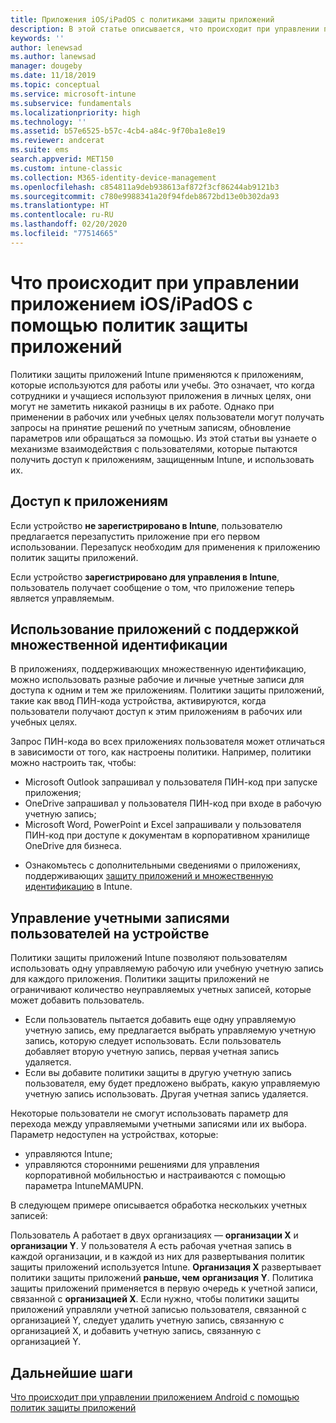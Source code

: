 ```yaml
---
title: Приложения iOS/iPadOS с политиками защиты приложений
description: В этой статье описывается, что происходит при управлении приложением iOS/iPadOS с помощью политик защиты приложений.
keywords: ''
author: lenewsad
ms.author: lanewsad
manager: dougeby
ms.date: 11/18/2019
ms.topic: conceptual
ms.service: microsoft-intune
ms.subservice: fundamentals
ms.localizationpriority: high
ms.technology: ''
ms.assetid: b57e6525-b57c-4cb4-a84c-9f70ba1e8e19
ms.reviewer: andcerat
ms.suite: ems
search.appverid: MET150
ms.custom: intune-classic
ms.collection: M365-identity-device-management
ms.openlocfilehash: c854811a9deb938613af872f3cf86244ab9121b3
ms.sourcegitcommit: c780e9988341a20f94fdeb8672bd13e0b302da93
ms.translationtype: HT
ms.contentlocale: ru-RU
ms.lasthandoff: 02/20/2020
ms.locfileid: "77514665"
---
```

# <a name="what-to-expect-when-your-iosipados-app-is-managed-by-app-protection-policies"></a>Что происходит при управлении приложением iOS/iPadOS с помощью политик защиты приложений

Политики защиты приложений Intune применяются к приложениям, которые используются для работы или учебы. Это означает, что когда сотрудники и учащиеся используют приложения в личных целях, они могут не заметить никакой разницы в их работе. Однако при применении в рабочих или учебных целях пользователи могут получать запросы на принятие решений по учетным записям, обновление параметров или обращаться за помощью. Из этой статьи вы узнаете о механизме взаимодействия с пользователями, которые пытаются получить доступ к приложениям, защищенным Intune, и использовать их.  

## <a name="access-apps"></a>Доступ к приложениям

Если устройство **не зарегистрировано в Intune**, пользователю предлагается перезапустить приложение при его первом использовании. Перезапуск необходим для применения к приложению политик защиты приложений.

<!--- The following screenshot from the Skype app illustrates this restart request: --->

<!---  ![Screenshot of the iOS/iPadOS device showing PIN prompt](./media/end-user-mam-apps-ios/iOS_AppPINPrompt.png) --->

Если устройство **зарегистрировано для управления в Intune**, пользователь получает сообщение о том, что приложение теперь является управляемым.

## <a name="use-apps-with-multi-identity-support"></a>Использование приложений с поддержкой множественной идентификации

В приложениях, поддерживающих множественную идентификацию, можно использовать разные рабочие и личные учетные записи для доступа к одним и тем же приложениям. Политики защиты приложений, такие как ввод ПИН-кода устройства, активируются, когда пользователи получают доступ к этим приложениям в рабочих или учебных целях.   

Запрос ПИН-кода во всех приложениях пользователя может отличаться в зависимости от того, как настроены политики.  Например, политики можно настроить так, чтобы:       
* Microsoft Outlook запрашивал у пользователя ПИН-код при запуске приложения; 
* OneDrive запрашивал у пользователя ПИН-код при входе в рабочую учетную запись;  
* Microsoft Word, PowerPoint и Excel запрашивали у пользователя ПИН-код при доступе к документам в корпоративном хранилище OneDrive для бизнеса.  

- Ознакомьтесь с дополнительными сведениями о приложениях, поддерживающих [защиту приложений и множественную идентификацию](https://www.microsoft.com/cloud-platform/microsoft-intune-apps) в Intune.  

## <a name="manage-user-accounts-on-the-device"></a>Управление учетными записями пользователей на устройстве  

Политики защиты приложений Intune позволяют пользователям использовать одну управляемую рабочую или учебную учетную запись для каждого приложения. Политики защиты приложений не ограничивают количество неуправляемых учетных записей, которые может добавить пользователь.   

- Если пользователь пытается добавить еще одну управляемую учетную запись, ему предлагается выбрать управляемую учетную запись, которую следует использовать. Если пользователь добавляет вторую учетную запись, первая учетная запись удаляется.
- Если вы добавите политики защиты в другую учетную запись пользователя, ему будет предложено выбрать, какую управляемую учетную запись использовать. Другая учетная запись удаляется. 

Некоторые пользователи не смогут использовать параметр для перехода между управляемыми учетными записями или их выбора. Параметр недоступен на устройствах, которые:
* управляются Intune;  
* управляются сторонними решениями для управления корпоративной мобильностью и настраиваются с помощью параметра IntuneMAMUPN. 

В следующем примере описывается обработка нескольких учетных записей:  

Пользователь A работает в двух организациях — **организации X** и **организации Y**. У пользователя A есть рабочая учетная запись в каждой организации, и в каждой из них для развертывания политик защиты приложений используется Intune. **Организация X** развертывает политики защиты приложений **раньше, чем** **организация Y**. Политика защиты приложений применяется в первую очередь к учетной записи, связанной с **организацией X**. Если нужно, чтобы политики защиты приложений управляли учетной записью пользователя, связанной с организацией Y, следует удалить учетную запись, связанную с организацией X, и добавить учетную запись, связанную с организацией Y.  

## <a name="next-steps"></a>Дальнейшие шаги

[Что происходит при управлении приложением Android с помощью политик защиты приложений](end-user-mam-apps-android.md)
